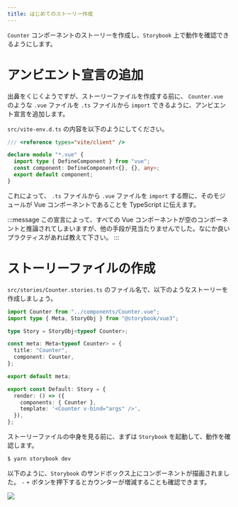 ```yaml
---
title: はじめてのストーリー作成
---
```


`Counter` コンポーネントのストーリーを作成し、`Storybook` 上で動作を確認できるようにします。

# アンビエント宣言の追加

出鼻をくじくようですが、ストーリーファイルを作成する前に、 `Counter.vue` のような `.vue` ファイルを `.ts` ファイルから `import` できるように、アンビエント宣言を追加します。

`src/vite-env.d.ts` の内容を以下のようにしてください。

```ts:src/vite-env.d.ts
/// <reference types="vite/client" />

declare module "*.vue" {
  import type { DefineComponent } from "vue";
  const component: DefineComponent<{}, {}, any>;
  export default component;
}
```

これによって、 `.ts` ファイルから `.vue` ファイルを `import` する際に、そのモジュールが Vue コンポーネントであることを TypeScript に伝えます。

:::message
この宣言によって、すべての Vue コンポーネントが空のコンポーネントと推論されてしまいますが、他の手段が見当たりませんでした。なにか良いプラクティスがあれば教えて下さい。
:::

# ストーリーファイルの作成

`src/stories/Counter.stories.ts` のファイル名で、以下のようなストーリーを作成しましょう。

```ts:src/stories/Counter.stories.ts
import Counter from "../components/Counter.vue";
import type { Meta, StoryObj } from "@storybook/vue3";

type Story = StoryObj<typeof Counter>;

const meta: Meta<typeof Counter> = {
  title: "Counter",
  component: Counter,
};

export default meta;

export const Default: Story = {
  render: () => ({
    components: { Counter },
    template: '<Counter v-bind="args" />',
  }),
};
```

ストーリーファイルの中身を見る前に、まずは `Storybook` を起動して、動作を確認します。

```bash
$ yarn storybook dev
```

以下のように、`Storybook` のサンドボックス上にコンポーネントが描画されました。 `-` `+` ボタンを押下するとカウンターが増減することも確認できます。

![](https://storage.googleapis.com/zenn-user-upload/eaa705b85efc-20221224.png)